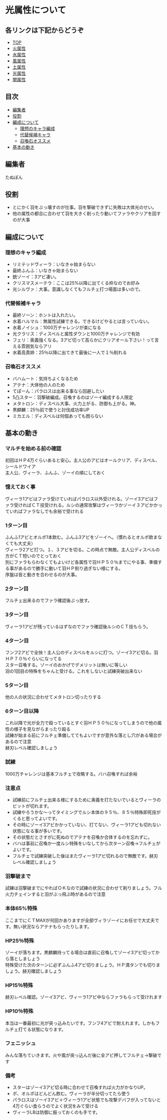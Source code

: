 # 光属性について
## 各リンクは下記からどうぞ
* [TOP](/README.md)
* [火属性](/fire.md)
* [水属性](/water.md)
* [風属性](/wind.md)
* [土属性](/earth.md)
* [光属性](/lite.md)
* [闇属性](/dark.md)

## 目次
* [編集者](#編集者)
* [役割](#役割)
* [編成について](#編成について)
    * [理想のキャラ編成](#理想のキャラ編成)
    * [代替候補キャラ](#代替候補キャラ)
    * [召喚石オススメ](#召喚石オススメ)
* [基本の動き](#基本の動き)
    
## 編集者
たぬぽん
## 役割
* とにかく羽をぶっ壊すのが仕事。羽を撃破できずに失敗は大体光のせい。
* 他の属性の都合に合わせて羽を大きく削ったり動いてファラやクリアを回すのが大事
## 編成について
### 理想のキャラ編成
* リミテッドヴィーラ：いなきゃ始まらない
* 最終ふんふ：いなきゃ始まらない
* 銃ゾーイ：3アビ凄い。
* クリスマスメーテラ：ここは25%以降に出てくる枠なのでお好み
* 光シルヴァ：大事。意識しなくてもフルチェ打つ場面は多いので。
### 代替候補キャラ
* 最終ソーン：ホントは入れたい。
* 水着ハルマル：無属性試練できる。できるけどやるとは言っていない。
* 水着ノイシュ：1000万チャレンジが楽になる
* 光クラリス：ディスペルと属性ダウンと1000万チャレンジで有効
* フェリ：奥義強くなる。3アビ切って高らかにクリアオール下さい！って言える雰囲気ならアリ
* 水着高貴姉：25％以降に出てきて最後に一人で１％削れる

### 召喚石オススメ
* バハムート：気持ちよくなるため
* アテナ：大体他の人のため
* てぽーん：パラロスは出来る事なら回避したい
* 5凸スター：羽撃破編成。召喚するのはゾーイ編成する人限定
* メタトロン：ディスペル大事、火力上がる、防御も上がる。神。
* 黒麒麟：25％前で使うと討伐成功率UP
* ミカエル：ディスペルは何個あっても困らない

## 基本の動き
### マルチを始める前の確認
初回はＨＰ4万ぐらいあると安心。主人公のアビはオールクリア、ディスペル、シールドワイア  
主人公、ヴィーラ、ふんふ、ゾーイの順にしておく
### 憶えておく事
ヴィーラ1アビはファラ受けていればパラロス以外受けれる。ゾーイ3アビはファラ受ければＣＴ技受けれる。ルシの通常攻撃はヴィーラかゾーイ３アビかかっていればファラなしでも余裕で受けれる

### 1ターン目
ふんふ1アビとオルポ1本飲む。ふんふ3アビをゾーイへ。（慣れるとオルポ飲まなくても大丈夫）  
ヴィーラ2アビ打つ。１、３アビを切る。この時点で無敵。主人公ディスペルの方がＣＴ短いのでとっておく  
別にファラもらわなくてもよいけど各属性で羽ＨＰ５０％までにやる事、準備する事があるので勝手に動いて羽ＨＰ削り過ぎない様にする。  
序盤は皆と動きを合わせるのが大事。
### 2ターン目
フルチェ出来るのでファラ確認後ぶっ放す。
### 3ターン目
ヴィーラ1アビが残っているはずなのでファラ確認後ルシのＣＴ技もらう。
### 4ターン目
フンフ2アビで全快！主人公のディスペルをルシに打つ。ゾーイ3アビ切る。羽ＨＰ７０％ぐらいになってる  
スター召喚する。ゾーイのおかげでデメリットは無いに等しい  
羽の1回目の特殊をちゃんと受ける。これをしないと試練突破出来ない
### 5ターン目
他の人の状況に合わせてメタトロン切ったりする
### 6ターン目以降
これ以降で光が全力で殴っているとすぐ羽ＨＰ５０％になってしまうので他の属性の様子を見ながらまったり殴る  
試練が始まる前にフルチェ準備しててもよいですが意外な落とし穴がある場合があるので注意  
赫刃レベル確認しましょう
### 試練
1000万チャレンジは基本フルチェで攻略する。バハ召喚すれば余裕
### 注意点
* 試練前にフルチェ出来る様にするために奥義を打たないでいるとヴィーラのビットが切れます。
* 試練やろうかな～ってタイミングでルシ本体の９５％、８５％特殊即死技がくると思ってよいです。
* その時にゾーイ3アビかかっていない、打てない、ヴィーラ1アビも切れない状態になる事が多いです。
* その状態だとさすがに死ぬのでアテナを召喚か合体するのを忘れずに。
* バハは事前に召喚か一度ルシ特殊をいなしてから次ターン召喚→フルチェがよいです。
* フルチェで試練突破した後はまたヴィーラ1アビ切れるので無敵です。赫刃レベル確認しましょう
### 羽撃破まで
試練は羽撃破までにやればＯＫなので試練の状況に合わせて削りましょう。フル火力チェインすると羽がぶっ飛ぶ時があるので注意
### 本体65%特殊
ここまでにＣＴMAXが何回かありますが全部ヴィラゾーイにお任せで大丈夫です。無い状況ならアテナもらったりします。
### HP25％特殊
ゾーイが落ちます。黒麒麟持ってる場合は直前に召喚してゾーイ3アビ切ってから落としましょう  
特殊受けた次のターンに必ずふんふ4アビ切りましょう。ＨＰ満タンでも切りましょう。赫刃確認しましょう
### HP15％特殊
赫刃レベル確認。ゾーイ3アビ、ヴィーラ1アビ中ならファラもらって受けれます	
### HP10％特殊
本当は一番最初に光が突っ込みたいです。フンフ4アビで耐えれます。しかもフルチェ打てる状態になります。
### フェニッシュ
みんな落ちていきます。火や風が突っ込んだ後に全アビ押してフルチェ→撃破です

### 備考
* スターはゾーイ3アビ切る時に合わせて召喚すれば火力がかなりUP。
* ポ、オルポはどんどん飲む。ヴィーラが半分切ってたら使う
* パラロスはゾーイ3アビ＋ヴィーラ1アビ状態でも攻撃デバフが入ってないと4万ぐらい食らうのでよく状況をみて受ける
* ヴィーラLBは防御に振っておくのも手です。
